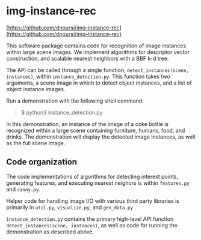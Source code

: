 # img-instance-rec
[https://github.com/dnoursi/img-instance-rec](https://github.com/dnoursi/img-instance-rec)


This software package contains code for recognition of image instances within large scene images. We implement algorithms for  descriptor vector construction, and scalable nearest neighbors with a BBF k-d tree.

The API can be called through a single function, `detect_instances(scene, instances)`, within `instance_detection.py`. This function takes two arguments, a scene image in which to detect object instances, and a list of object instance images.

Run a demonstration with the following shell command:

> $ python3 instance_detection.py

In this demonstration, an instance of the image of a coke bottle is recognized within a large scene containing furniture, humans, food, and drinks. The demonstration will display the detected image instances, as well as the full scene image.

## Code organization

The code implementations of algorithms for detecting interest points, generating features, and executing nearest neighors is within `features.py` and `canny.py`. 

Helper code for handling image I/O with various third party libraries is primarily in `util.py`, `visualize.py`, and `gen_data.py` . 

`instance_detection.py` contains the primary high-level API function `detect_instances(scene, instances)`, as well as code for running the demonstration as described above.
